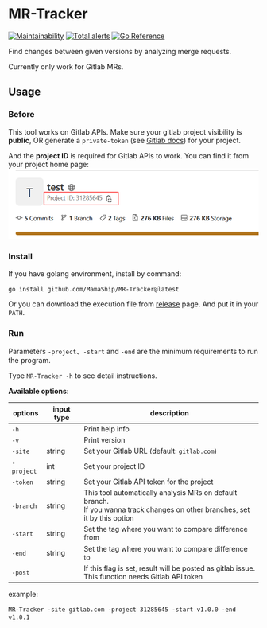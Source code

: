 # MR-Tracker
[![Maintainability](https://api.codeclimate.com/v1/badges/f28b966f3baf7ab66a9d/maintainability)](https://codeclimate.com/github/MamaShip/MR-Tracker/maintainability)
[![Total alerts](https://img.shields.io/lgtm/alerts/g/MamaShip/MR-Tracker.svg?logo=lgtm&logoWidth=18)](https://lgtm.com/projects/g/MamaShip/MR-Tracker/alerts/)
[![Go Reference](https://pkg.go.dev/badge/github.com/MamaShip/MR-Tracker.svg)](https://pkg.go.dev/github.com/MamaShip/MR-Tracker)

Find changes between given versions by analyzing merge requests.

Currently only work for Gitlab MRs.

## Usage

### Before

This tool works on Gitlab APIs. Make sure your gitlab project visibility is **public**, OR generate a `private-token` (see [Gitlab docs](https://docs.gitlab.com/ee/user/project/settings/project_access_tokens.html)) for your project.

And the **project ID** is required for Gitlab APIs to work. You can find it from your project home page:
![where to find project ID](images/project_id.png)
### Install

If you have golang environment, install by command:

```
go install github.com/MamaShip/MR-Tracker@latest
```

Or you can download the execution file from [release](https://github.com/MamaShip/MR-Tracker/releases) page. And put it in your `PATH`.

### Run

Parameters `-project`、`-start` and `-end` are the minimum requirements to run the program.

Type `MR-Tracker -h` to see detail instructions.

**Available options**:

| options    | input type | description                                                |
| ---------- | ---------- | ---------------------------------------------------------- |
| `-h`       |            | Print help info                                            |
| `-v`       |            | Print version                                              |
| `-site`    | string     | Set your Gitlab URL (default: `gitlab.com`)                |
| `-project` | int        | Set your project ID                                        |
| `-token`   | string     | Set your Gitlab API token for the project                  |
| `-branch`  | string     | This tool automatically analysis MRs on default branch. <br /> If you wanna track changes on other branches, set it by this option |
| `-start`   | string     | Set the tag where you want to compare difference from      |
| `-end`     | string     | Set the tag where you want to compare difference to        |
| `-post`    |            | If this flag is set, result will be posted as gitlab issue. <br /> This function needs Gitlab API token |

example:

```
MR-Tracker -site gitlab.com -project 31285645 -start v1.0.0 -end v1.0.1
```